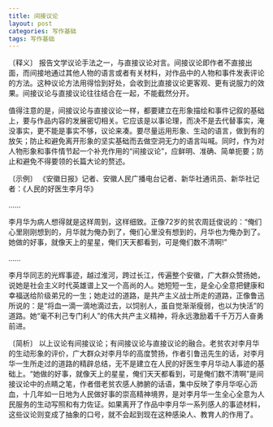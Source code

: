 ```yaml
---
title: 间接议论
layout: post
categories: 写作基础
tags: 写作基础
---
```


〔释义〕 报告文学议论手法之一，与直接议论对言。间接议论即作者不直接出面，而间接地通过其他人物的语言或者有关材料，对作品中的人物和事件发表评论的方法。这种议论方法用得恰到好处，会收到比直接议论更客观、更有说服力的效果。间接议论与直接议论往往结合在一起，不能截然分开。

值得注意的是，间接议论与直接议论一样，都要建立在形象描绘和事件记叙的基础上，要与作品内容的发展密切相关。它应该是以事论理，而决不是去代替事实，淹没事实，更不能是事实不够，议论来凑。要尽量运用形象、生动的语言，做到有的放矢；防止和避免离开形象的坚实基础而去做空洞无力的语言叫喊。同时，作为对人物形象和事件情节起一个补充作用的“间接议论”，应鲜明、准确、简单扼要；防止和避免不得要领的长篇大论的赘述。

〔示例〕 《安徽日报》记者、安徽人民广播电台记者、新华社通讯员、新华社记者：《人民的好医生李月华》

……

李月华为病人想得就是这样周到，这样细致。正像72岁的贫农周廷俊说的：“俺们心里刚刚想到的，月华就为俺办到了，俺们心里没有想到的，月华也为俺办到了。她做的好事，就像天上的星星，俺们天天都看到，可是俺们数不清啊!”

……

李月华同志的光辉事迹，越过淮河，跨过长江，传遍整个安徽，广大群众赞扬她，说她是社会主义时代英雄谱上又一个高尚的人。她短短一生，是全心全意把健康和幸福送给阶级弟兄的一生；她走过的道路，是共产主义战士所走的道路，正像鲁迅所说的：是“将血一滴一滴地滴过去，以饲别人，虽自觉渐渐瘦弱，也以为快活”的道路。她“毫不利己专门利人”的伟大共产主义精神，将永远激励着千千万万人奋勇前进。

〔简析〕 以上议论有间接议论；有间接议论与直接议论的融合。老贫农对李月华的生动形象的评价，广大群众对李月华的高度赞扬，作者引鲁迅先生的话，对李月华一生所走过的道路的精辟总结，无不是建立在人民的好医生李月华动人事迹的基础上。“她做的好事，就像天上的星星，俺们天天都看到，可是俺们数不清啊”是间接议论中的点睛之笔，作者借老贫农感人肺腑的话语，集中反映了李月华呕心沥血，十几年如一日地为人民做好事的崇高精神境界，是对李月华一生全心全意为人民服务的生动写照和有力佐证。如果离开了作品中李月华一系列感人的事迹材料，这些议论则变成了抽象的口号，就不会起到现在这种感染人、教育人的作用了。 